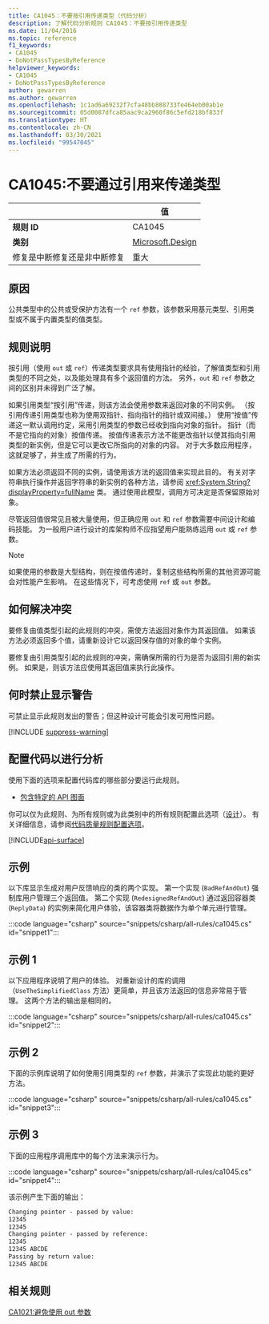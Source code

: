 ```yaml
---
title: CA1045：不要按引用传递类型（代码分析）
description: 了解代码分析规则 CA1045：不要按引用传递类型
ms.date: 11/04/2016
ms.topic: reference
f1_keywords:
- CA1045
- DoNotPassTypesByReference
helpviewer_keywords:
- CA1045
- DoNotPassTypesByReference
author: gewarren
ms.author: gewarren
ms.openlocfilehash: 1c1ad6a69232f7cfa48bb888733fe464eb00ab1e
ms.sourcegitcommit: 05d0087dfca85aac9ca2960f86c5efd218bf833f
ms.translationtype: HT
ms.contentlocale: zh-CN
ms.lasthandoff: 03/30/2021
ms.locfileid: "99547045"
---
```

# <a name="ca1045-do-not-pass-types-by-reference"></a>CA1045:不要通过引用来传递类型

| | 值 |
|-|-|
| **规则 ID** |CA1045|
| **类别** |[Microsoft.Design](design-warnings.md)|
| 修复是中断修复还是非中断修复 |重大|

## <a name="cause"></a>原因

公共类型中的公共或受保护方法有一个 `ref` 参数，该参数采用基元类型、引用类型或不属于内置类型的值类型。

## <a name="rule-description"></a>规则说明

按引用（使用 `out` 或 `ref`）传递类型要求具有使用指针的经验，了解值类型和引用类型的不同之处，以及能处理具有多个返回值的方法。 另外，`out` 和 `ref` 参数之间的区别并未得到广泛了解。

如果引用类型“按引用”传递，则该方法会使用参数来返回对象的不同实例。 （按引用传递引用类型也称为使用双指针、指向指针的指针或双间接。） 使用“按值”传递这一默认调用约定，采用引用类型的参数已经收到指向对象的指针。 指针（而不是它指向的对象）按值传递。 按值传递表示方法不能更改指针以使其指向引用类型的新实例，但是它可以更改它所指向的对象的内容。 对于大多数应用程序，这就足够了，并生成了所需的行为。

如果方法必须返回不同的实例，请使用该方法的返回值来实现此目的。 有关对字符串执行操作并返回字符串的新实例的各种方法，请参阅 <xref:System.String?displayProperty=fullName> 类。 通过使用此模型，调用方可决定是否保留原始对象。

尽管返回值很常见且被大量使用，但正确应用 `out` 和 `ref` 参数需要中间设计和编码技能。 为一般用户进行设计的库架构师不应指望用户能熟练运用 `out` 或 `ref` 参数。

> [!NOTE]
> 如果使用的参数是大型结构，则在按值传递时，复制这些结构所需的其他资源可能会对性能产生影响。 在这些情况下，可考虑使用 `ref` 或 `out` 参数。

## <a name="how-to-fix-violations"></a>如何解决冲突

要修复由值类型引起的此规则的冲突，需使方法返回对象作为其返回值。 如果该方法必须返回多个值，请重新设计它以返回保存值的对象的单个实例。

要修复由引用类型引起的此规则的冲突，需确保所需的行为是否为返回引用的新实例。 如果是，则该方法应使用其返回值来执行此操作。

## <a name="when-to-suppress-warnings"></a>何时禁止显示警告

可禁止显示此规则发出的警告；但这种设计可能会引发可用性问题。

[!INCLUDE [suppress-warning](../../../../includes/code-analysis/suppress-warning.md)]

## <a name="configure-code-to-analyze"></a>配置代码以进行分析

使用下面的选项来配置代码库的哪些部分要运行此规则。

- [包含特定的 API 图面](#include-specific-api-surfaces)

你可以仅为此规则、为所有规则或为此类别中的所有规则配置此选项（[设计](design-warnings.md)）。 有关详细信息，请参阅[代码质量规则配置选项](../code-quality-rule-options.md)。

[!INCLUDE[api-surface](~/includes/code-analysis/api-surface.md)]

## <a name="example"></a>示例

以下库显示生成对用户反馈响应的类的两个实现。 第一个实现 (`BadRefAndOut`) 强制库用户管理三个返回值。 第二个实现 (`RedesignedRefAndOut`) 通过返回容器类 (`ReplyData`) 的实例来简化用户体验，该容器类将数据作为单个单元进行管理。

:::code language="csharp" source="snippets/csharp/all-rules/ca1045.cs" id="snippet1":::

## <a name="example-1"></a>示例 1

以下应用程序说明了用户的体验。 对重新设计的库的调用（`UseTheSimplifiedClass` 方法）更简单，并且该方法返回的信息非常易于管理。 这两个方法的输出是相同的。

:::code language="csharp" source="snippets/csharp/all-rules/ca1045.cs" id="snippet2":::

## <a name="example-2"></a>示例 2

下面的示例库说明了如何使用引用类型的 `ref` 参数，并演示了实现此功能的更好方法。

:::code language="csharp" source="snippets/csharp/all-rules/ca1045.cs" id="snippet3":::

## <a name="example-3"></a>示例 3

下面的应用程序调用库中的每个方法来演示行为。

:::code language="csharp" source="snippets/csharp/all-rules/ca1045.cs" id="snippet4":::

该示例产生下面的输出：

```txt
Changing pointer - passed by value:
12345
12345
Changing pointer - passed by reference:
12345
12345 ABCDE
Passing by return value:
12345 ABCDE
```

## <a name="related-rules"></a>相关规则

[CA1021:避免使用 out 参数](ca1021.md)
